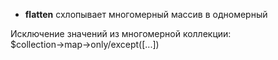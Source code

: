 - **flatten** схлопывает многомерный массив в одномерный

Исключение значений из многомерной коллекции: <br>
$collection->map->only/except([...])
